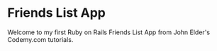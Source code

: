 # Friends List App

Welcome to my first Ruby on Rails Friends List App from John Elder's Codemy.com tutorials. 
